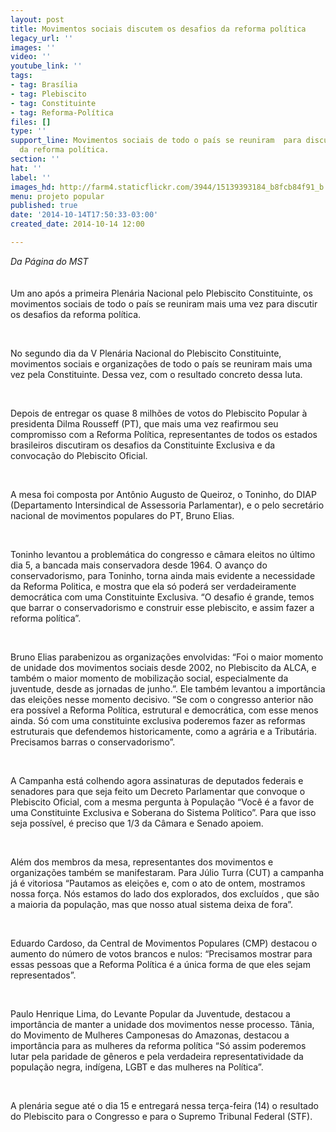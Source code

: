 ```yaml
---
layout: post
title: Movimentos sociais discutem os desafios da reforma política
legacy_url: ''
images: ''
video: ''
youtube_link: ''
tags:
- tag: Brasília
- tag: Plebiscito
- tag: Constituinte
- tag: Reforma-Política
files: []
type: ''
support_line: Movimentos sociais de todo o país se reuniram  para discutir os desafios
  da reforma política.
section: ''
hat: ''
label: ''
images_hd: http://farm4.staticflickr.com/3944/15139393184_b8fcb84f91_b.jpg
menu: projeto popular
published: true
date: '2014-10-14T17:50:33-03:00'
created_date: 2014-10-14 12:00

---
```

<p><em>Da P&aacute;gina do MST</em><br />
<br />
<br />
Um ano ap&oacute;s a primeira Plen&aacute;ria Nacional pelo Plebiscito Constituinte, os movimentos sociais de todo o pa&iacute;s se reuniram mais uma vez para discutir os desafios da reforma pol&iacute;tica.</p>

<p>&nbsp;</p>

<p>No segundo dia da V Plen&aacute;ria Nacional do Plebiscito Constituinte, movimentos sociais e organiza&ccedil;&otilde;es de todo o pa&iacute;s se reuniram mais uma vez pela Constituinte. Dessa vez, com o resultado concreto dessa luta.</p>

<p>&nbsp;</p>

<p>Depois de entregar os quase 8 milh&otilde;es de votos do Plebiscito Popular &agrave; presidenta Dilma Rousseff (PT), que mais uma vez reafirmou seu compromisso com a Reforma Pol&iacute;tica, representantes de todos os estados brasileiros discutiram os desafios da Constituinte Exclusiva e da convoca&ccedil;&atilde;o do Plebiscito Oficial.</p>

<p>&nbsp;</p>

<p>A mesa foi composta por Ant&ocirc;nio Augusto de Queiroz, o Toninho, do DIAP (Departamento Intersindical de Assessoria Parlamentar), e o pelo secret&aacute;rio nacional de movimentos populares do PT, Bruno Elias.</p>

<p>&nbsp;</p>

<p>Toninho levantou a problem&aacute;tica do congresso e c&acirc;mara eleitos no &uacute;ltimo dia 5, a bancada mais conservadora desde 1964. O avan&ccedil;o do conservadorismo, para Toninho, torna ainda mais evidente a necessidade da Reforma Politica, e mostra que ela s&oacute; poder&aacute; ser verdadeiramente democr&aacute;tica com uma Constituinte Exclusiva. &ldquo;O desafio &eacute; grande, temos que barrar o conservadorismo e construir esse plebiscito, e assim fazer a reforma pol&iacute;tica&rdquo;.</p>

<p>&nbsp;</p>

<p>Bruno Elias parabenizou as organiza&ccedil;&otilde;es envolvidas: &ldquo;Foi o maior momento de unidade dos movimentos sociais desde 2002, no Plebiscito da ALCA, e tamb&eacute;m o maior momento de mobiliza&ccedil;&atilde;o social, especialmente da juventude, desde as jornadas de junho.&rdquo;. Ele tamb&eacute;m levantou a import&acirc;ncia das elei&ccedil;&otilde;es nesse momento decisivo. &ldquo;Se com o congresso anterior n&atilde;o era poss&iacute;vel a Reforma Pol&iacute;tica, estrutural e democr&aacute;tica, com esse menos ainda. S&oacute; com uma constituinte exclusiva poderemos fazer as reformas estruturais que defendemos historicamente, como a agr&aacute;ria e a Tribut&aacute;ria. Precisamos barras o conservadorismo&rdquo;.</p>

<p>&nbsp;</p>

<p>A Campanha est&aacute; colhendo agora assinaturas de deputados federais e senadores para que seja feito um Decreto Parlamentar que convoque o Plebiscito Oficial, com a mesma pergunta &agrave; Popula&ccedil;&atilde;o &ldquo;Voc&ecirc; &eacute; a favor de uma Constituinte Exclusiva e Soberana do Sistema Pol&iacute;tico&rdquo;. Para que isso seja poss&iacute;vel, &eacute; preciso que 1/3 da C&acirc;mara e Senado apoiem. &nbsp;</p>

<p>&nbsp;</p>

<p>Al&eacute;m dos membros da mesa, representantes dos movimentos e organiza&ccedil;&otilde;es tamb&eacute;m se manifestaram. Para J&uacute;lio Turra (CUT) a campanha j&aacute; &eacute; vitoriosa &ldquo;Pautamos as elei&ccedil;&otilde;es e, com o ato de ontem, mostramos nossa for&ccedil;a. N&oacute;s estamos do lado dos explorados, dos exclu&iacute;dos , que s&atilde;o a maioria da popula&ccedil;&atilde;o, mas que nosso atual sistema deixa de fora&rdquo;.</p>

<p>&nbsp;</p>

<p>Eduardo Cardoso, da Central de Movimentos Populares (CMP) destacou o aumento do n&uacute;mero de votos brancos e nulos: &ldquo;Precisamos mostrar para essas pessoas que a Reforma Pol&iacute;tica &eacute; a &uacute;nica forma de que eles sejam representados&rdquo;.</p>

<p>&nbsp;</p>

<p>Paulo Henrique Lima, do Levante Popular da Juventude, destacou a import&acirc;ncia de manter a unidade dos movimentos nesse processo. T&acirc;nia, do Movimento de Mulheres Camponesas do Amazonas, destacou a import&acirc;ncia para as mulheres da reforma pol&iacute;tica &ldquo;S&oacute; assim poderemos lutar pela paridade de g&ecirc;neros e pela verdadeira representatividade da popula&ccedil;&atilde;o negra, ind&iacute;gena, LGBT e das mulheres na Pol&iacute;tica&rdquo;.</p>

<p>&nbsp;</p>

<p>A plen&aacute;ria segue at&eacute; o dia 15 e entregar&aacute; nessa ter&ccedil;a-feira (14) o resultado do Plebiscito para o Congresso e para o Supremo Tribunal Federal (STF).</p>
